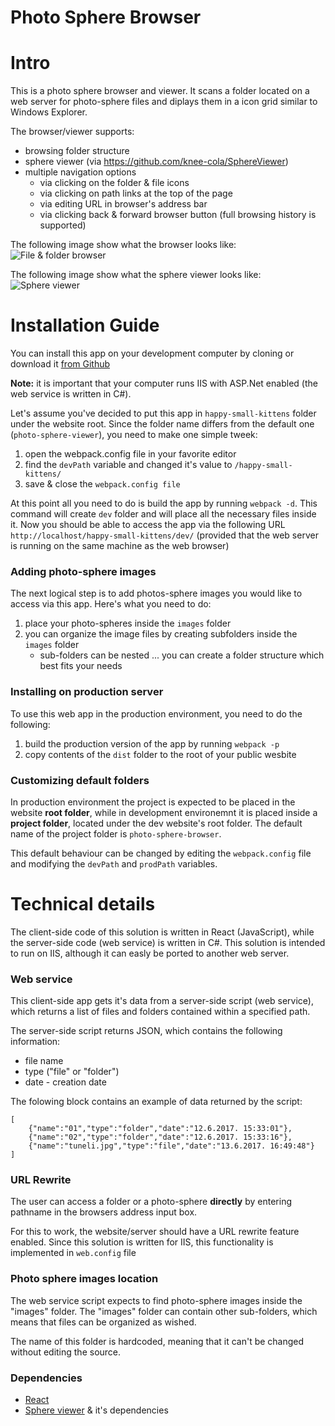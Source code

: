 # Photo Sphere Browser

# Intro
This is a photo sphere browser and viewer. It scans a folder located on a web server for photo-sphere files and diplays them in a icon grid similar to Windows Explorer.

The browser/viewer supports:
* browsing folder structure
* sphere viewer (via https://github.com/knee-cola/SphereViewer)
* multiple navigation options
	* via clicking on the folder & file icons
	* via clicking on path links at the top of the page
	* via editing URL in browser's address bar
	* via clicking back & forward browser button (full browsing history is supported)

The following image show what the browser looks like:
![File & folder browser](https://rawgit.com/knee-cola/photo-sphere-browser/master/screenshot-icons.png)

The following image show what the sphere viewer looks like:
![Sphere viewer](https://rawgit.com/knee-cola/photo-sphere-browser/master/screenshot-viewer.png)

# Installation Guide
You can install this app on your development computer by cloning or download it [from Github](https://github.com/knee-cola/photo-sphere-browser)

**Note:** it is important that your computer runs IIS with ASP.Net enabled (the web service is written in C#).

Let's assume you've decided to put this app in ``happy-small-kittens`` folder under the website root. Since the folder name differs from the default one (``photo-sphere-viewer``), you need to make one simple tweek:
1. open the webpack.config file in your favorite editor
2. find the ``devPath`` variable and changed it's value to ``/happy-small-kittens/``
3. save & close the ``webpack.config file``

At this point all you need to do is build the app by running ``webpack -d``. This command will create ``dev`` folder and will place all the necessary files inside it. Now you should be able to access the app via the following URL ``http://localhost/happy-small-kittens/dev/`` (provided that the web server is running on the same machine as the web browser)

### Adding photo-sphere images
The next logical step is to add photos-sphere images you would like to access via this app.
Here's what you need to do:
1. place your photo-spheres inside the ``images`` folder
2. you can organize the image files by creating subfolders inside the ``images`` folder
	* sub-folders can be nested ... you can create a folder structure which best fits your needs

### Installing on production server
To use this web app in the production environment, you need to do the following:
1. build the production version of the app by running ``webpack -p``
2. copy contents of the ``dist`` folder to the root of your public wesbite

### Customizing default folders
In production environment the project is expected to be placed in the website **root folder**, while in development environemnt it is placed inside a **project folder**, located under the dev website's root folder. The default name of the project folder is ``photo-sphere-browser``.

This default behaviour can be changed by editing the ``webpack.config`` file and modifying the ``devPath`` and ``prodPath`` variables.

# Technical details
The client-side code of this solution is written in React (JavaScript), while the server-side code (web service) is written in C#.
This solution is intended to run on IIS, although it can easly be ported to another web server.

### Web service
This client-side app gets it's data from a server-side script (web service), which returns a list of files and folders contained within a specified path.

The server-side script returns JSON, which contains the following information:
* file name
* type ("file" or "folder")
* date - creation date

The folowing block contains an example of data returned by the script:

	[
		{"name":"01","type":"folder","date":"12.6.2017. 15:33:01"},
		{"name":"02","type":"folder","date":"12.6.2017. 15:33:16"},
		{"name":"tuneli.jpg","type":"file","date":"13.6.2017. 16:49:48"}
	]

### URL Rewrite
The user can access a folder or a photo-sphere **directly** by entering pathname in the browsers address input box.

For this to work, the website/server should have a URL rewrite feature enabled.
Since this solution is written for IIS, this functionality is implemented in ``web.config`` file

### Photo sphere images location
The web service script expects to find photo-sphere images inside the "images" folder.
The "images" folder can contain other sub-folders, which means that files can be organized as wished.

The name of this folder is hardcoded, meaning that it can't be changed without editing the source.

### Dependencies
* [React](https://github.com/facebook/react)
* [Sphere viewer](https://github.com/knee-cola/SphereViewer) & it's dependencies